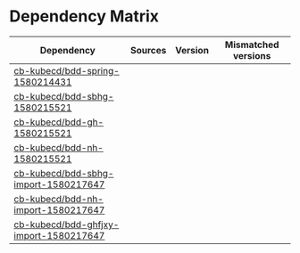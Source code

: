# Dependency Matrix

Dependency | Sources | Version | Mismatched versions
---------- | ------- | ------- | -------------------
[cb-kubecd/bdd-spring-1580214431](https://github.com/cb-kubecd/bdd-spring-1580214431.git) |  | []() | 
[cb-kubecd/bdd-sbhg-1580215521](https://github.com/cb-kubecd/bdd-sbhg-1580215521.git) |  | []() | 
[cb-kubecd/bdd-gh-1580215521](https://github.com/cb-kubecd/bdd-gh-1580215521.git) |  | []() | 
[cb-kubecd/bdd-nh-1580215521](https://github.com/cb-kubecd/bdd-nh-1580215521.git) |  | []() | 
[cb-kubecd/bdd-sbhg-import-1580217647](https://github.com/cb-kubecd/bdd-sbhg-import-1580217647.git) |  | []() | 
[cb-kubecd/bdd-nh-import-1580217647](https://github.com/cb-kubecd/bdd-nh-import-1580217647.git) |  | []() | 
[cb-kubecd/bdd-ghfjxy-import-1580217647](https://github.com/cb-kubecd/bdd-ghfjxy-import-1580217647.git) |  | []() | 
